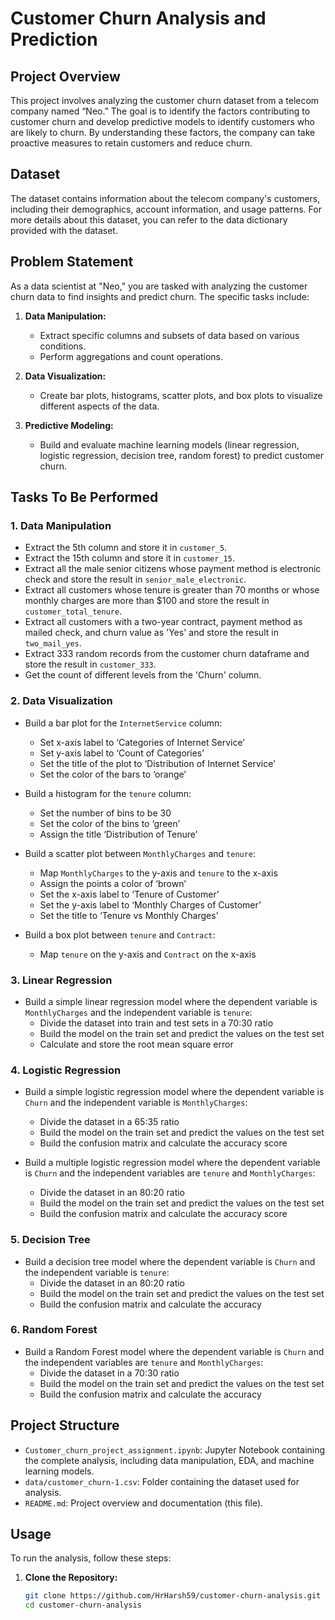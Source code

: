 # Customer Churn Analysis and Prediction

## Project Overview

This project involves analyzing the customer churn dataset from a telecom company named “Neo.” The goal is to identify the factors contributing to customer churn and develop predictive models to identify customers who are likely to churn. By understanding these factors, the company can take proactive measures to retain customers and reduce churn.

## Dataset

The dataset contains information about the telecom company's customers, including their demographics, account information, and usage patterns. For more details about this dataset, you can refer to the data dictionary provided with the dataset.

## Problem Statement

As a data scientist at "Neo," you are tasked with analyzing the customer churn data to find insights and predict churn. The specific tasks include:

1. **Data Manipulation:**
   - Extract specific columns and subsets of data based on various conditions.
   - Perform aggregations and count operations.

2. **Data Visualization:**
   - Create bar plots, histograms, scatter plots, and box plots to visualize different aspects of the data.

3. **Predictive Modeling:**
   - Build and evaluate machine learning models (linear regression, logistic regression, decision tree, random forest) to predict customer churn.

## Tasks To Be Performed

### 1. Data Manipulation

- Extract the 5th column and store it in `customer_5`.
- Extract the 15th column and store it in `customer_15`.
- Extract all the male senior citizens whose payment method is electronic check and store the result in `senior_male_electronic`.
- Extract all customers whose tenure is greater than 70 months or whose monthly charges are more than $100 and store the result in `customer_total_tenure`.
- Extract all customers with a two-year contract, payment method as mailed check, and churn value as 'Yes' and store the result in `two_mail_yes`.
- Extract 333 random records from the customer churn dataframe and store the result in `customer_333`.
- Get the count of different levels from the 'Churn' column.

### 2. Data Visualization

- Build a bar plot for the `InternetService` column:
  - Set x-axis label to ‘Categories of Internet Service’
  - Set y-axis label to ‘Count of Categories’
  - Set the title of the plot to ‘Distribution of Internet Service’
  - Set the color of the bars to ‘orange’

- Build a histogram for the `tenure` column:
  - Set the number of bins to be 30
  - Set the color of the bins to ‘green’
  - Assign the title ‘Distribution of Tenure’

- Build a scatter plot between `MonthlyCharges` and `tenure`:
  - Map `MonthlyCharges` to the y-axis and `tenure` to the x-axis
  - Assign the points a color of ‘brown’
  - Set the x-axis label to ‘Tenure of Customer’
  - Set the y-axis label to ‘Monthly Charges of Customer’
  - Set the title to ‘Tenure vs Monthly Charges’

- Build a box plot between `tenure` and `Contract`:
  - Map `tenure` on the y-axis and `Contract` on the x-axis

### 3. Linear Regression

- Build a simple linear regression model where the dependent variable is `MonthlyCharges` and the independent variable is `tenure`:
  - Divide the dataset into train and test sets in a 70:30 ratio
  - Build the model on the train set and predict the values on the test set
  - Calculate and store the root mean square error

### 4. Logistic Regression

- Build a simple logistic regression model where the dependent variable is `Churn` and the independent variable is `MonthlyCharges`:
  - Divide the dataset in a 65:35 ratio
  - Build the model on the train set and predict the values on the test set
  - Build the confusion matrix and calculate the accuracy score

- Build a multiple logistic regression model where the dependent variable is `Churn` and the independent variables are `tenure` and `MonthlyCharges`:
  - Divide the dataset in an 80:20 ratio
  - Build the model on the train set and predict the values on the test set
  - Build the confusion matrix and calculate the accuracy score

### 5. Decision Tree

- Build a decision tree model where the dependent variable is `Churn` and the independent variable is `tenure`:
  - Divide the dataset in an 80:20 ratio
  - Build the model on the train set and predict the values on the test set
  - Build the confusion matrix and calculate the accuracy

### 6. Random Forest

- Build a Random Forest model where the dependent variable is `Churn` and the independent variables are `tenure` and `MonthlyCharges`:
  - Divide the dataset in a 70:30 ratio
  - Build the model on the train set and predict the values on the test set
  - Build the confusion matrix and calculate the accuracy

## Project Structure

- `Customer_churn_project_assignment.ipynb`: Jupyter Notebook containing the complete analysis, including data manipulation, EDA, and machine learning models.
- `data/customer_churn-1.csv`: Folder containing the dataset used for analysis.
- `README.md`: Project overview and documentation (this file).

## Usage

To run the analysis, follow these steps:

1. **Clone the Repository:**
   ```bash
   git clone https://github.com/HrHarsh59/customer-churn-analysis.git
   cd customer-churn-analysis
